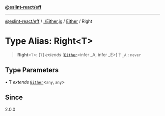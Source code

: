[**@eslint-react/eff**](../../../../README.md)

***

[@eslint-react/eff](../../../../README.md) / [./Either.js](../../../README.md) / [Either](../README.md) / Right

# Type Alias: Right\<T\>

> **Right**\<`T`\>: [`T`] *extends* [[`Either`](../../../type-aliases/Either.md)\<infer \_A, infer \_E\>] ? `_A` : `never`

## Type Parameters

• **T** *extends* [`Either`](../../../type-aliases/Either.md)\<`any`, `any`\>

## Since

2.0.0
